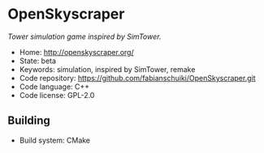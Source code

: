 # OpenSkyscraper

_Tower simulation game inspired by SimTower._

- Home: http://openskyscraper.org/
- State: beta
- Keywords: simulation, inspired by SimTower, remake
- Code repository: https://github.com/fabianschuiki/OpenSkyscraper.git
- Code language: C++
- Code license: GPL-2.0

## Building

- Build system: CMake